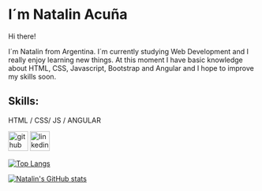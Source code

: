# I´m Natalin Acuña

Hi there! 

I´m Natalin from Argentina. I´m currently studying Web Development and I really enjoy learning new things. At this moment I have basic knowledge about HTML, CSS, Javascript, Bootstrap and Angular and I hope to improve my skills soon.

## Skills: 
HTML / CSS/ JS / ANGULAR

[<img src='https://cdn.jsdelivr.net/npm/simple-icons@3.0.1/icons/github.svg' alt='github' height='40'>](https://github.com/Natalinacn)  [<img src='https://cdn.jsdelivr.net/npm/simple-icons@3.0.1/icons/linkedin.svg' alt='linkedin' height='40'>](https://www.linkedin.com/in/natalin-acuna/)  

[![Top Langs](https://github-readme-stats.vercel.app/api/top-langs/?username=Natalinacn)](https://github.com/anuraghazra/github-readme-stats)


[![Natalin's GitHub stats](https://github-readme-stats.vercel.app/api?username=Natalinacn)](https://github.com/Natalinacn/github-readme-stats)

